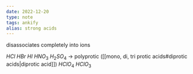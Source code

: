 ```yaml
---
date: 2022-12-20
type: note
tags: ankify
alias: strong acids
---
```


disassociates completely into ions

$HCl$
$HBr$
$HI$
$HNO_{3}$
$H_{2}SO_{4}$ $\to$ polyprotic ([[mono, di, tri protic acids#diprotic acids|diprotic acid]])
$HClO_{4}$
$HClO_{3}$
